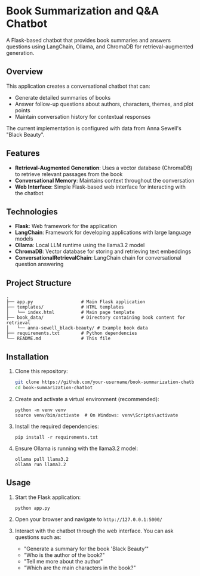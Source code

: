 # Book Summarization and Q&A Chatbot

A Flask-based chatbot that provides book summaries and answers questions using LangChain, Ollama, and ChromaDB for retrieval-augmented generation.

## Overview

This application creates a conversational chatbot that can:
- Generate detailed summaries of books
- Answer follow-up questions about authors, characters, themes, and plot points
- Maintain conversation history for contextual responses

The current implementation is configured with data from Anna Sewell's "Black Beauty".

## Features

- **Retrieval-Augmented Generation**: Uses a vector database (ChromaDB) to retrieve relevant passages from the book
- **Conversational Memory**: Maintains context throughout the conversation
- **Web Interface**: Simple Flask-based web interface for interacting with the chatbot

## Technologies

- **Flask**: Web framework for the application
- **LangChain**: Framework for developing applications with large language models
- **Ollama**: Local LLM runtime using the llama3.2 model
- **ChromaDB**: Vector database for storing and retrieving text embeddings
- **ConversationalRetrievalChain**: LangChain chain for conversational question answering

## Project Structure
```
.
├── app.py                  # Main Flask application
├── templates/              # HTML templates
│   └── index.html          # Main page template
├── book_data/              # Directory containing book content for retrieval
│   └── anna-sewell_black-beauty/ # Example book data
├── requirements.txt        # Python dependencies
└── README.md               # This file

```

## Installation

1. Clone this repository:
   ```bash
   git clone https://github.com/your-username/book-summarization-chatbot.git
   cd book-summarization-chatbot
   ```

2. Create and activate a virtual environment (recommended):
   ```
   python -m venv venv
   source venv/bin/activate  # On Windows: venv\Scripts\activate
   ```

3. Install the required dependencies:
   ```
   pip install -r requirements.txt
   ```

4. Ensure Ollama is running with the llama3.2 model:
   ```
   ollama pull llama3.2
   ollama run llama3.2
   ```

## Usage

1. Start the Flask application:
   ```bash
   python app.py
   ```

2. Open your browser and navigate to `http://127.0.0.1:5000/`

3. Interact with the chatbot through the web interface. You can ask questions such as:
   - "Generate a summary for the book 'Black Beauty'"
   - "Who is the author of the book?"
   - "Tell me more about the author"
   - "Which are the main characters in the book?"